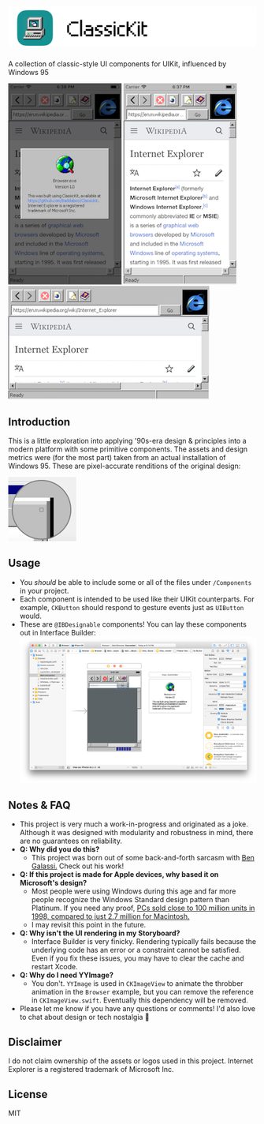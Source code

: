 # ![ClassicKit](Images/logo.png)
A collection of classic-style UI components for UIKit, influenced by Windows 95

![about](Images/about.png) ![portrait](Images/portrait.png) ![landscape](Images/landscape.png)

## Introduction
This is a little exploration into applying '90s-era design & principles into a modern platform with some primitive components. The assets and design metrics were (for the most part) taken from an actual installation of Windows 95. These are pixel-accurate renditions of the original design:

![](Images/pixel.png)

## Usage
- You _should_ be able to include some or all of the files under `/Components` in your project.
- Each component is intended to be used like their UIKit counterparts. For example, `CKButton` should respond to gesture events just as `UIButton` would.
- These are `@IBDesignable` components! You can lay these components out in Interface Builder:
![xcode](Images/xcode.png)

## Notes & FAQ
- This project is very much a work-in-progress and originated as a joke. Although it was designed with modularity and robustness in mind, there are no guarantees on reliability.
- **Q: Why did you do this?**
  - This project was born out of some back-and-forth sarcasm with [Ben Galassi.](http://bengalassi.com) Check out his work!
- **Q: If this project is made for Apple devices, why based it on Microsoft's design?**
  - Most people were using Windows during this age and far more people recognize the Windows Standard design pattern than Platinum. If you need any proof, [PCs sold close to 100 million units in 1998, compared to just 2.7 million for Macintosh.](https://arstechnica.com/features/2005/12/total-share/8/)
  - I may revisit this point in the future.
- **Q: Why isn't the UI rendering in my Storyboard?**
  - Interface Builder is very finicky. Rendering typically fails because the underlying code has an error or a constraint cannot be satisfied. Even if you fix these issues, you may have to clear the cache and restart Xcode.
- **Q: Why do I need YYImage?**
  - You don't. `YYImage` is used in `CKImageView` to animate the throbber animation in the `Browser` example, but you can remove the reference in `CKImageView.swift`. Eventually this dependency will be removed.
- Please let me know if you have any questions or comments! I'd also love to chat about design or tech nostalgia 🙂

## Disclaimer
I do not claim ownership of the assets or logos used in this project. Internet Explorer is a registered trademark of Microsoft Inc.

## License
MIT

